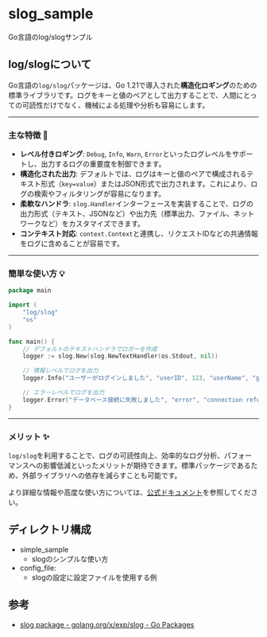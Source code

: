 # slog_sample

Go言語のlog/slogサンプル

## log/slogについて

Go言語の`log/slog`パッケージは、Go 1.21で導入された**構造化ロギング**のための標準ライブラリです。ログをキーと値のペアとして出力することで、人間にとっての可読性だけでなく、機械による処理や分析も容易にします。

---
### 主な特徴 📝

* **レベル付きロギング**: `Debug`, `Info`, `Warn`, `Error`といったログレベルをサポートし、出力するログの重要度を制御できます。
* **構造化された出力**: デフォルトでは、ログはキーと値のペアで構成されるテキスト形式（`key=value`）またはJSON形式で出力されます。これにより、ログの検索やフィルタリングが容易になります。
* **柔軟なハンドラ**: `slog.Handler`インターフェースを実装することで、ログの出力形式（テキスト、JSONなど）や出力先（標準出力、ファイル、ネットワークなど）をカスタマイズできます。
* **コンテキスト対応**: `context.Context`と連携し、リクエストIDなどの共通情報をログに含めることが容易です。

---
### 簡単な使い方 💡

```go
package main

import (
	"log/slog"
	"os"
)

func main() {
	// デフォルトのテキストハンドラでロガーを作成
	logger := slog.New(slog.NewTextHandler(os.Stdout, nil))

	// 情報レベルでログを出力
	logger.Info("ユーザーがログインしました", "userID", 123, "userName", "gopher")

	// エラーレベルでログを出力
	logger.Error("データベース接続に失敗しました", "error", "connection refused")
}
```

---
### メリット ✨

`log/slog`を利用することで、ログの可読性向上、効率的なログ分析、パフォーマンスへの影響低減といったメリットが期待できます。標準パッケージであるため、外部ライブラリへの依存を減らすことも可能です。

より詳細な情報や高度な使い方については、[公式ドキュメント](https://pkg.go.dev/log/slog)を参照してください。

## ディレクトリ構成

- simple_sample
  - slogのシンプルな使い方
- config_file:
  - slogの設定に設定ファイルを使用する例 

## 参考

- [slog package \- golang\.org/x/exp/slog \- Go Packages](https://pkg.go.dev/golang.org/x/exp/slog)
